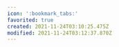 ```yaml
---
icon: ':bookmark_tabs:'
favorited: true
created: 2021-11-24T03:10:25.475Z
modified: 2021-11-24T03:12:37.870Z
---
```

